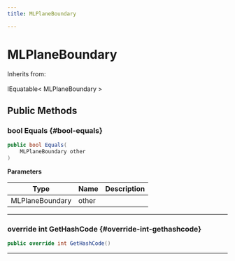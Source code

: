 ```yaml
---
title: MLPlaneBoundary

---
```


# MLPlaneBoundary







Inherits from: <br></br>IEquatable< MLPlaneBoundary >




## Public Methods

### bool Equals {#bool-equals}

```csharp
public bool Equals(
    MLPlaneBoundary other
)
```


**Parameters**

| Type | Name  | Description  | 
|--|--|--|
| MLPlaneBoundary |other||






-----------

### override int GetHashCode {#override-int-gethashcode}

```csharp
public override int GetHashCode()
```






-----------

